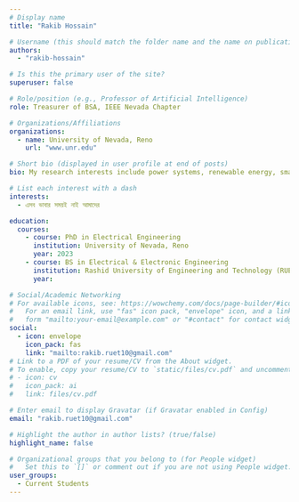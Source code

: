 ```yaml
---
# Display name
title: "Rakib Hossain"

# Username (this should match the folder name and the name on publications)
authors:
  - "rakib-hossain"

# Is this the primary user of the site?
superuser: false

# Role/position (e.g., Professor of Artificial Intelligence)
role: Treasurer of BSA, IEEE Nevada Chapter

# Organizations/Affiliations
organizations:
  - name: University of Nevada, Reno
    url: "www.unr.edu"

# Short bio (displayed in user profile at end of posts)
bio: My research interests include power systems, renewable energy, smart grids, reinforcement learning.

# List each interest with a dash
interests:
  - এসব ভাবার সময়ই নাই আমাদের

education:
  courses:
    - course: PhD in Electrical Engineering
      institution: University of Nevada, Reno
      year: 2023
    - course: BS in Electrical & Electronic Engineering
      institution: Rashid University of Engineering and Technology (RUET)
      year:

# Social/Academic Networking
# For available icons, see: https://wowchemy.com/docs/page-builder/#icons
#   For an email link, use "fas" icon pack, "envelope" icon, and a link in the
#   form "mailto:your-email@example.com" or "#contact" for contact widget.
social:
  - icon: envelope
    icon_pack: fas
    link: "mailto:rakib.ruet10@gmail.com"
# Link to a PDF of your resume/CV from the About widget.
# To enable, copy your resume/CV to `static/files/cv.pdf` and uncomment the lines below.
# - icon: cv
#   icon_pack: ai
#   link: files/cv.pdf

# Enter email to display Gravatar (if Gravatar enabled in Config)
email: "rakib.ruet10@gmail.com"

# Highlight the author in author lists? (true/false)
highlight_name: false

# Organizational groups that you belong to (for People widget)
#   Set this to `[]` or comment out if you are not using People widget.
user_groups:
  - Current Students
---
```

